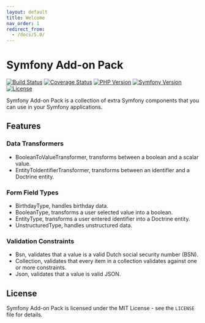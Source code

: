 ```yaml
---
layout: default
title: Welcome
nav_order: 1
redirect_from:
  - /docs/5.0/
---
```


# Symfony Add-on Pack

[![Build Status](https://app.travis-ci.com/darkwebdesign/symfony-addon-pack.svg?branch=5.0)](https://app.travis-ci.com/darkwebdesign/symfony-addon-pack)
[![Coverage Status](https://codecov.io/gh/darkwebdesign/symfony-addon-pack/branch/5.0/graph/badge.svg)](https://codecov.io/gh/darkwebdesign/symfony-addon-pack)
[![PHP Version](https://img.shields.io/badge/php-7.2%2B-777BB3.svg)](https://php.net/)
[![Symfony Version](https://img.shields.io/badge/symfony-5.0-93C74B.svg)](https://symfony.com/)
[![License](https://poser.pugx.org/darkwebdesign/symfony-addon-pack/license?format=flat)](https://packagist.org/packages/darkwebdesign/symfony-addon-pack)

Symfony Add-on Pack is a collection of extra Symfony components that you can use in your Symfony applications.

## Features

### Data Transformers

* BooleanToValueTransformer, transforms between a boolean and a scalar value.
* EntityToIdentifierTransformer, transforms between an identifier and a Doctrine entity.

### Form Field Types

* BirthdayType, handles birthday data.
* BooleanType, transforms a user selected value into a boolean.
* EntityType, transforms a user entered identifier into a Doctrine entity.
* UnstructuredType, handles unstructured data.

### Validation Constraints

* Bsn, validates that a value is a valid Dutch social security number (BSN).
* Collection, validates that every item in a collection validates against one or more constraints.
* Json, validates that a value is valid JSON.

## License

Symfony Add-on Pack is licensed under the MIT License - see the `LICENSE` file for details.
